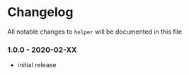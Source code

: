 # Changelog

All notable changes to `helper` will be documented in this file

### 1.0.0 - 2020-02-XX
- initial release
